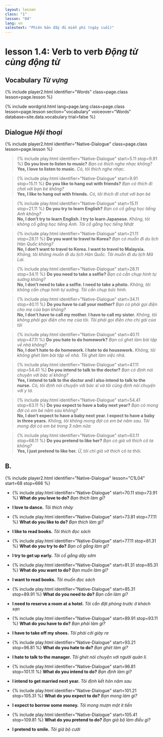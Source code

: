 ```yaml
---
layout: lesson
class: "1"
lesson: "04"
lang: vn
salestext: "Phiên bản đầy đủ miễn phí (ngày cuối)"
---
```


# lesson 1.4: Verb to verb *Động từ cùng động từ*

## Vocabulary *Từ vựng*
{% include player2.html identifier="Words" class=page.class lesson=page.lesson %}

{% include wordgrid.html lang=page.lang
		class=page.class 
		lesson=page.lesson 
		section="vocabulary"
		voiceover="Words"
		database=site.data.vocabulary 
		trial=false %}


## Dialogue *Hội thoại*
{% include player2.html identifier="Native-Dialogue" class=page.class lesson=page.lesson %}


 > {% include play.html identifier="Native-Dialogue" start=5.11 stop=9.91 %} **Do you love to listen to music?** *Bạn có thích nghe nhạc không?*  
> **Yes, I love to listen to music.** *Có, tôi thích nghe nhạc.*  
   
> {% include play.html identifier="Native-Dialogue" start=9.91 stop=15.11 %} **Do you like to hang out with friends?** *Bạn có thích đi chơi với bạn bè không?*    
> **Yes, I like to hang out with friends.** *Có, tôi thích đi chơi với bạn bè*    

> {% include play.html identifier="Native-Dialogue" start=15.11 stop=21.11 %} **Do you try to learn English?** *Bạn có cố gắng học tiếng Anh không?*  
> **No, I don’t try to learn English. I try to learn Japanese.** *Không, tôi không cố gắng học tiếng Anh. Tôi cố gắng học tiếng Nhật*
   
> {% include play.html identifier="Native-Dialogue" start=21.11 stop=28.11 %} **Do you want to travel to Korea?** *Bạn có muốn đi du lịch Hàn Quốc không?*  
> **No, I don’t want to travel to Korea. I want to travel to Malaysia.** *Không, tôi không muốn đi du lịch Hàn Quốc. Tôi muốn đi du lịch Mã Lai.*  
   
> {% include play.html identifier="Native-Dialogue" start=28.11 stop=34.11 %} **Do you need to take a selfie?** *Bạn có cần chụp hình tự sướng không?*  
> **No, I don’t need to take a selfie. I need to take a photo.** *Không, tôi không cần chụp hình tự sướng. Tôi cần chụp bức hình.*  
   
> {% include play.html identifier="Native-Dialogue" start=34.11 stop=40.11 %} **Do you have to call your mother?** *Bạn có phải gọi điện cho mẹ của bạn không?*  
> **No, I don’t have to call my mother. I have to call my sister.** *Không, tôi không phải gọi điện cho mẹ của tôi. Tôi phải gọi điện cho chị gái của tôi*  
   
> {% include play.html identifier="Native-Dialogue" start=40.11 stop=47.11 %} **Do you hate to do homework?** *Bạn có ghét làm bài tập về nhà không?*  
> **No, I don’t hate to do homework. I hate to do housework.** *Không, tôi không ghét làm bài tập về nhà. Tôi ghét làm việc nhà.*  
   
> {% include play.html identifier="Native-Dialogue" start=47.11 stop=54.41 %} **Do you intend to talk to the doctor?** *Bạn có định nói chuyện với bác sĩ không?*  
> **Yes, I intend to talk to the doctor and I also intend to talk to the nurse.** *Có, tôi định nói chuyện với bác sĩ và tôi cũng định nói chuyện với y tá.*  
   
> {% include play.html identifier="Native-Dialogue" start=54.41 stop=63.11 %} **Do you expect to have a baby next year?** *Bạn có mong đợi có em bé năm sau không?*  
> **No, I don’t expect to have a baby next year. I expect to have a baby in three years.** *Không, tôi không mong đợi có em bé năm sau. Tôi mong đợi có em bé trong 3 năm nữa*  
  
> {% include play.html identifier="Native-Dialogue" start=63.11 stop=68.11 %} **Do you pretend to like her?** *Bạn có giả vờ thích cô ta không?*  
> **Yes, I just pretend to like her.** *Ừ, tôi chỉ giả vờ thích cô ta thôi.*  


## B.
{% include player2.html identifier="Native-Dialogue" lesson="C1L04" start=68 stop=666 %}

- {% include play.html identifier="Native-Dialogue" start=70.11 stop=73.91 %} **What do you love to do?** *Bạn thích làm gì?*
- **I love to dance.** *Tôi thích nhảy*
  
- {% include play.html identifier="Native-Dialogue" start=73.81 stop=77.11 %} **What do you like to do?** *Bạn thích làm gì?*
- **I like to read books.** *Tôi thích đọc sách*
  
- {% include play.html identifier="Native-Dialogue" start=77.11 stop=81.31 %} **What do you try to do?** *Bạn cố gắng làm gì?*
- **I try to get up early.** *Tôi cố gắng dậy sớm*
  
- {% include play.html identifier="Native-Dialogue" start=81.31 stop=85.31 %} **What do you want to do?** *Bạn muốn làm gì?*
- **I want to read books.** *Tôi muốn đọc sách*
  
- {% include play.html identifier="Native-Dialogue" start=85.31 stop=89.91 %} **What do you need to do?** *Bạn cần làm gì?*
- **I need to reserve a room at a hotel.** *Tôi cần đặt phòng trước ở khách sạn*
  
- {% include play.html identifier="Native-Dialogue" start=89.91 stop=93.11 %} **What do you have to do?** *Bạn phải làm gì?*
- **I have to take off my shoes.** *Tôi phải cởi giày ra*
  
- {% include play.html identifier="Native-Dialogue" start=93.21 stop=96.81 %} **What do you hate to do?** *Bạn ghét làm gì?*
- **I hate to talk to the manager.** *Tôi ghét nói chuyện với người quản lí.*
  
- {% include play.html identifier="Native-Dialogue" start=96.81 stop=101.11 %} **What do you intend to do?** *Bạn định làm gì?*
- **I intend to get married next year.** *Tôi định kết hôn năm sau*
  
- {% include play.html identifier="Native-Dialogue" start=101.21 stop=105.31 %} **What do you expect to do?** *Bạn mong làm gì?*
- **I expect to borrow some money.** *Tôi mong mượn một ít tiền*
  
- {% include play.html identifier="Native-Dialogue" start=105.41 stop=109.81 %} **What do you pretend to do?** *Bạn giả bộ làm điều gì?*
- **I pretend to smile.** *Tôi giả bộ cười*

 
 